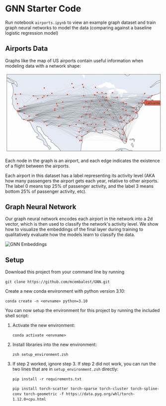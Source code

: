 # GNN Starter Code

Run notebook `airports.ipynb` to view an example graph dataset and train graph neural networks to model the data (comparing against a baseline logistic regression model)

## Airports Data

Graphs like the map of US airports contain useful information when modeling data with a network shape:

![Airports dataset](img/airports.png "Airports dataset")

Each node in the graph is an airport, and each edge indicates the existence of a flight between the airports.

Each airport in this dataset has a label representing its activity level (AKA how many passengers the airport gets each year, relative to other airports. The label 0 means top 25% of passenger activity, and the label 3 means bottom 25% of passenger activity, etc).

## Graph Neural Network

Our graph neural network encodes each airport in the network into a 2d vector, which is then used to classify the network's activity level. We show how to visualize the embeddings of the final layer during training to qualitatively evaluate how the models learn to classify the data.

![GNN Embeddings](img/trajectories.gif "Trajectory of GNN 2d node embeddings during training")

## Setup

Download this project from your command line by running

`git clone https://github.com/mcembalest/GNN.git`

Create a new conda environment with python version 3.10:

`conda create -n <envname> python=3.10`

You can now setup the environment for this project by running the included shell script:

1. Activate the new environment:

    `conda activate <envname>`

2. Install libraries into the new environment:

    `zsh setup_environment.zsh`

3. If step 2 worked, ignore step 3. If step 2 did not work, you can run the two lines that are in `setup_environment.zsh` directly:

    `pip install -r requirements.txt`

    `pip install torch-scatter torch-sparse torch-cluster torch-spline-conv torch-geometric -f https://data.pyg.org/whl/torch-1.12.0+cpu.html`
